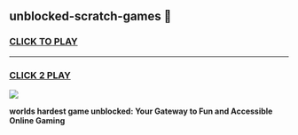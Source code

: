 
## unblocked-scratch-games 👋
<h3>
<a href="https://premium.freeplayer.one?title=unblocked-scratch-games&ref=14F">CLICK TO PLAY</a></h3>
<hr>

<h3>
<a href="https://premium.freeplayer.one?title=unblocked-scratch-games&ref=14F">CLICK 2 PLAY</a>
  
</h3>

<a href="https://premium.freeplayer.one?title=unblocked-scratch-games&ref=12F/"><img src="https://clearcache.store/games.png"></a>


**worlds hardest game unblocked: Your Gateway to Fun and Accessible Online Gaming**
